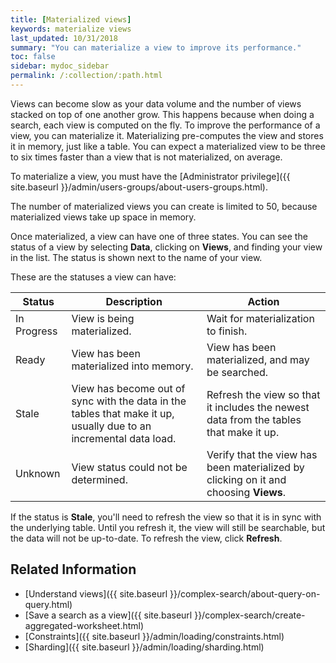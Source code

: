 ```yaml
---
title: [Materialized views]
keywords: materialize views
last_updated: 10/31/2018
summary: "You can materialize a view to improve its performance."
toc: false
sidebar: mydoc_sidebar
permalink: /:collection/:path.html
---
```

Views can become slow as your data volume and the number of views stacked on top of one another grow. This happens because when doing a search, each view is computed on the fly. To improve the performance of a view, you can materialize it. Materializing pre-computes the view and stores it in memory, just like a table. You can expect a materialized view to be three to six times faster than a view that is not materialized, on average.

To materialize a view, you must have the [Administrator privilege]({{ site.baseurl }}/admin/users-groups/about-users-groups.html).

The number of materialized views you can create is limited to 50, because materialized views take up space in memory.

Once materialized, a view can have one of three states. You can see the status of a view by selecting **Data**, clicking on **Views**, and finding your view in the list. The status is shown next to the name of your view.

These are the statuses a view can have:

|Status|Description|Action|
|------|-----------|--------|
|In Progress|View is being materialized.|Wait for materialization to finish.|
|Ready|View has been materialized into memory.|View has been materialized, and may be searched.|
|Stale|View has become out of sync with the data in the tables that make it up, usually due to an incremental data load. |Refresh the view so that it includes the newest data from the tables that make it up.|
|Unknown|View status could not be determined.|Verify that the view has been materialized by clicking on it and choosing **Views**.|

If the status is **Stale**, you'll need to refresh the view so that it is in sync with the underlying table. Until you refresh it, the view will still be searchable, but the data will not be up-to-date. To refresh the view, click **Refresh**.

## Related Information

-   [Understand views]({{ site.baseurl }}/complex-search/about-query-on-query.html)  
-   [Save a search as a view]({{ site.baseurl }}/complex-search/create-aggregated-worksheet.html)  
-   [Constraints]({{ site.baseurl }}/admin/loading/constraints.html)
-   [Sharding]({{ site.baseurl }}/admin/loading/sharding.html)
